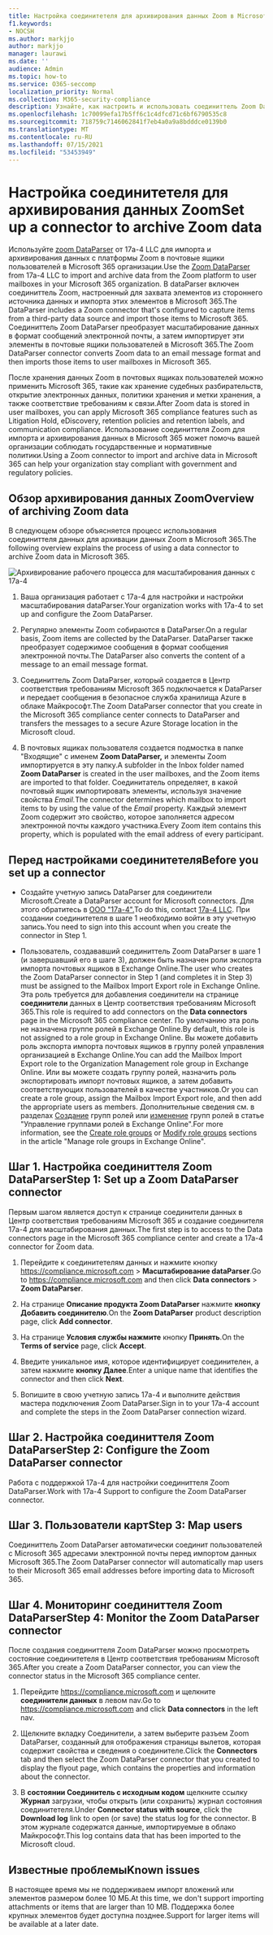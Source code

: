 ```yaml
---
title: Настройка соединитетеля для архивирования данных Zoom в Microsoft 365
f1.keywords:
- NOCSH
ms.author: markjjo
author: markjjo
manager: laurawi
ms.date: ''
audience: Admin
ms.topic: how-to
ms.service: O365-seccomp
localization_priority: Normal
ms.collection: M365-security-compliance
description: Узнайте, как настроить и использовать соединиттель Zoom DataParser 17a-4 для импорта и архивирования данных Zoom в Microsoft 365.
ms.openlocfilehash: 1c70099efa17b5ff6c1c4dfcd71c6bf6790535c8
ms.sourcegitcommit: 718759c7146062841f7eb4a0a9a8bdddce0139b0
ms.translationtype: MT
ms.contentlocale: ru-RU
ms.lasthandoff: 07/15/2021
ms.locfileid: "53453949"
---
```

# <a name="set-up-a-connector-to-archive-zoom-data"></a><span data-ttu-id="4a44d-103">Настройка соединитетеля для архивирования данных Zoom</span><span class="sxs-lookup"><span data-stu-id="4a44d-103">Set up a connector to archive Zoom data</span></span>

<span data-ttu-id="4a44d-104">Используйте [zoom DataParser](https://www.17a-4.com/dataparser/) от 17a-4 LLC для импорта и архивирования данных с платформы Zoom в почтовые ящики пользователей в Microsoft 365 организации.</span><span class="sxs-lookup"><span data-stu-id="4a44d-104">Use the [Zoom DataParser](https://www.17a-4.com/dataparser/) from 17a-4 LLC to import and archive data from the Zoom platform to user mailboxes in your Microsoft 365 organization.</span></span> <span data-ttu-id="4a44d-105">В dataParser включен соединиттель Zoom, настроенный для захвата элементов из стороннего источника данных и импорта этих элементов в Microsoft 365.</span><span class="sxs-lookup"><span data-stu-id="4a44d-105">The DataParser includes a Zoom connector that's configured to capture items from a third-party data source and import those items to Microsoft 365.</span></span> <span data-ttu-id="4a44d-106">Соединиттель Zoom DataParser преобразует масштабирование данных в формат сообщений электронной почты, а затем импортирует эти элементы в почтовые ящики пользователей в Microsoft 365.</span><span class="sxs-lookup"><span data-stu-id="4a44d-106">The Zoom DataParser connector converts Zoom data to an email message format and then imports those items to user mailboxes in Microsoft 365.</span></span>

<span data-ttu-id="4a44d-107">После хранения данных Zoom в почтовых ящиках пользователей можно применить Microsoft 365, такие как хранение судебных разбирательств, открытие электронных данных, политики хранения и метки хранения, а также соответствие требованиям к связи.</span><span class="sxs-lookup"><span data-stu-id="4a44d-107">After Zoom data is stored in user mailboxes, you can apply Microsoft 365 compliance features such as Litigation Hold, eDiscovery, retention policies and retention labels, and communication compliance.</span></span> <span data-ttu-id="4a44d-108">Использование соединиттеля Zoom для импорта и архивирования данных в Microsoft 365 может помочь вашей организации соблюдать государственные и нормативные политики.</span><span class="sxs-lookup"><span data-stu-id="4a44d-108">Using a Zoom connector to import and archive data in Microsoft 365 can help your organization stay compliant with government and regulatory policies.</span></span>

## <a name="overview-of-archiving-zoom-data"></a><span data-ttu-id="4a44d-109">Обзор архивирования данных Zoom</span><span class="sxs-lookup"><span data-stu-id="4a44d-109">Overview of archiving Zoom data</span></span>

<span data-ttu-id="4a44d-110">В следующем обзоре объясняется процесс использования соединиттеля данных для архивации данных Zoom в Microsoft 365.</span><span class="sxs-lookup"><span data-stu-id="4a44d-110">The following overview explains the process of using a data connector to archive Zoom data in Microsoft 365.</span></span>

![Архивирование рабочего процесса для масштабирования данных с 17a-4](../media/ZoomDataParserConnectorWorkflow.png)

1. <span data-ttu-id="4a44d-112">Ваша организация работает с 17a-4 для настройки и настройки масштабирования dataParser.</span><span class="sxs-lookup"><span data-stu-id="4a44d-112">Your organization works with 17a-4 to set up and configure the Zoom DataParser.</span></span>

2. <span data-ttu-id="4a44d-113">Регулярно элементы Zoom собираются в DataParser.</span><span class="sxs-lookup"><span data-stu-id="4a44d-113">On a regular basis, Zoom items are collected by the DataParser.</span></span> <span data-ttu-id="4a44d-114">DataParser также преобразует содержимое сообщения в формат сообщения электронной почты.</span><span class="sxs-lookup"><span data-stu-id="4a44d-114">The DataParser also converts the content of a message to an email message format.</span></span>

3. <span data-ttu-id="4a44d-115">Соединиттель Zoom DataParser, который создается в Центр соответствия требованиям Microsoft 365 подключается к DataParser и передает сообщения в безопасное служба хранилища Azure в облаке Майкрософт.</span><span class="sxs-lookup"><span data-stu-id="4a44d-115">The Zoom DataParser connector that you create in the Microsoft 365 compliance center connects to DataParser and transfers the messages to a secure Azure Storage location in the Microsoft cloud.</span></span>

4. <span data-ttu-id="4a44d-116">В почтовых ящиках пользователя создается подмостка в папке "Входящие" с именем **Zoom DataParser,** и элементы Zoom импортируется в эту папку.</span><span class="sxs-lookup"><span data-stu-id="4a44d-116">A subfolder in the Inbox folder named **Zoom DataParser** is created in the user mailboxes, and the Zoom items are imported to that folder.</span></span> <span data-ttu-id="4a44d-117">Соединитатель определяет, в какой почтовый ящик импортировать элементы, используя значение свойства *Email.*</span><span class="sxs-lookup"><span data-stu-id="4a44d-117">The connector determines which mailbox to import items to by using the value of the *Email* property.</span></span> <span data-ttu-id="4a44d-118">Каждый элемент Zoom содержит это свойство, которое заполняется адресом электронной почты каждого участника.</span><span class="sxs-lookup"><span data-stu-id="4a44d-118">Every Zoom item contains this property, which is populated with the email address of every participant.</span></span>

## <a name="before-you-set-up-a-connector"></a><span data-ttu-id="4a44d-119">Перед настройками соединитетеля</span><span class="sxs-lookup"><span data-stu-id="4a44d-119">Before you set up a connector</span></span>

- <span data-ttu-id="4a44d-120">Создайте учетную запись DataParser для соединители Microsoft.</span><span class="sxs-lookup"><span data-stu-id="4a44d-120">Create a DataParser account for Microsoft connectors.</span></span> <span data-ttu-id="4a44d-121">Для этого обратитесь в [ООО "17a-4".](https://www.17a-4.com/contact/)</span><span class="sxs-lookup"><span data-stu-id="4a44d-121">To do this, contact [17a-4 LLC](https://www.17a-4.com/contact/).</span></span> <span data-ttu-id="4a44d-122">При создании соединитетеля в шаге 1 необходимо войти в эту учетную запись.</span><span class="sxs-lookup"><span data-stu-id="4a44d-122">You need to sign into this account when you create the connector in Step 1.</span></span>

- <span data-ttu-id="4a44d-123">Пользователь, создававший соединиттель Zoom DataParser в шаге 1 (и завершавший его в шаге 3), должен быть назначен роли экспорта импорта почтовых ящиков в Exchange Online.</span><span class="sxs-lookup"><span data-stu-id="4a44d-123">The user who creates the Zoom DataParser connector in Step 1 (and completes it in Step 3) must be assigned to the Mailbox Import Export role in Exchange Online.</span></span> <span data-ttu-id="4a44d-124">Эта роль требуется для добавления соединители на странице **соединители** данных в Центр соответствия требованиям Microsoft 365.</span><span class="sxs-lookup"><span data-stu-id="4a44d-124">This role is required to add connectors on the **Data connectors** page in the Microsoft 365 compliance center.</span></span> <span data-ttu-id="4a44d-125">По умолчанию эта роль не назначена группе ролей в Exchange Online.</span><span class="sxs-lookup"><span data-stu-id="4a44d-125">By default, this role is not assigned to a role group in Exchange Online.</span></span> <span data-ttu-id="4a44d-126">Вы можете добавить роль экспорта импорта почтовых ящиков в группу ролей управления организацией в Exchange Online.</span><span class="sxs-lookup"><span data-stu-id="4a44d-126">You can add the Mailbox Import Export role to the Organization Management role group in Exchange Online.</span></span> <span data-ttu-id="4a44d-127">Или вы можете создать группу ролей, назначить роль экспортировать импорт почтовых ящиков, а затем добавить соответствующих пользователей в качестве участников.</span><span class="sxs-lookup"><span data-stu-id="4a44d-127">Or you can create a role group, assign the Mailbox Import Export role, and then add the appropriate users as members.</span></span> <span data-ttu-id="4a44d-128">Дополнительные сведения см. в разделах [Создание](/Exchange/permissions-exo/role-groups#create-role-groups) групп ролей или [изменение](/Exchange/permissions-exo/role-groups#modify-role-groups) групп ролей в статье "Управление группами ролей в Exchange Online".</span><span class="sxs-lookup"><span data-stu-id="4a44d-128">For more information, see the [Create role groups](/Exchange/permissions-exo/role-groups#create-role-groups) or [Modify role groups](/Exchange/permissions-exo/role-groups#modify-role-groups) sections in the article "Manage role groups in Exchange Online".</span></span>

## <a name="step-1-set-up-a-zoom-dataparser-connector"></a><span data-ttu-id="4a44d-129">Шаг 1. Настройка соединиттеля Zoom DataParser</span><span class="sxs-lookup"><span data-stu-id="4a44d-129">Step 1: Set up a Zoom DataParser connector</span></span>

<span data-ttu-id="4a44d-130">Первым шагом является доступ к странице соединители данных в Центр соответствия требованиям Microsoft 365 и создание соединителя 17a-4 для масштабирования данных.</span><span class="sxs-lookup"><span data-stu-id="4a44d-130">The first step is to access to the Data connectors page in the Microsoft 365 compliance center and create a 17a-4 connector for Zoom data.</span></span>

1. <span data-ttu-id="4a44d-131">Перейдите к соединитетелям данных и нажмите кнопку <https://compliance.microsoft.com>   >  **Масштабирование dataParser**.</span><span class="sxs-lookup"><span data-stu-id="4a44d-131">Go to <https://compliance.microsoft.com> and then click **Data connectors** > **Zoom DataParser**.</span></span>

2. <span data-ttu-id="4a44d-132">На странице **Описание продукта Zoom DataParser** нажмите **кнопку Добавить соединителю**.</span><span class="sxs-lookup"><span data-stu-id="4a44d-132">On the **Zoom DataParser** product description page, click **Add connector**.</span></span>

3. <span data-ttu-id="4a44d-133">На странице **Условия службы нажмите** кнопку **Принять**.</span><span class="sxs-lookup"><span data-stu-id="4a44d-133">On the **Terms of service** page, click **Accept**.</span></span>

4. <span data-ttu-id="4a44d-134">Введите уникальное имя, которое идентифицирует соединителен, а затем нажмите **кнопку Далее**.</span><span class="sxs-lookup"><span data-stu-id="4a44d-134">Enter a unique name that identifies the connector and then click **Next**.</span></span>

5. <span data-ttu-id="4a44d-135">Вопишите в свою учетную запись 17a-4 и выполните действия мастера подключения Zoom DataParser.</span><span class="sxs-lookup"><span data-stu-id="4a44d-135">Sign in to your 17a-4 account and complete the steps in the Zoom DataParser connection wizard.</span></span>

## <a name="step-2-configure-the-zoom-dataparser-connector"></a><span data-ttu-id="4a44d-136">Шаг 2. Настройка соединиттеля Zoom DataParser</span><span class="sxs-lookup"><span data-stu-id="4a44d-136">Step 2: Configure the Zoom DataParser connector</span></span>

<span data-ttu-id="4a44d-137">Работа с поддержкой 17a-4 для настройки соединиттеля Zoom DataParser.</span><span class="sxs-lookup"><span data-stu-id="4a44d-137">Work with 17a-4 Support to configure the Zoom DataParser connector.</span></span>

## <a name="step-3-map-users"></a><span data-ttu-id="4a44d-138">Шаг 3. Пользователи карт</span><span class="sxs-lookup"><span data-stu-id="4a44d-138">Step 3: Map users</span></span>

<span data-ttu-id="4a44d-139">Соединиттель Zoom DataParser автоматически соединит пользователей с Microsoft 365 адресами электронной почты перед импортом данных Microsoft 365.</span><span class="sxs-lookup"><span data-stu-id="4a44d-139">The Zoom DataParser connector will automatically map users to their Microsoft 365 email addresses before importing data to Microsoft 365.</span></span>

## <a name="step-4-monitor-the-zoom-dataparser-connector"></a><span data-ttu-id="4a44d-140">Шаг 4. Мониторинг соединиттеля Zoom DataParser</span><span class="sxs-lookup"><span data-stu-id="4a44d-140">Step 4: Monitor the Zoom DataParser connector</span></span>

<span data-ttu-id="4a44d-141">После создания соединиттеля Zoom DataParser можно просмотреть состояние соединитетеля в Центр соответствия требованиям Microsoft 365.</span><span class="sxs-lookup"><span data-stu-id="4a44d-141">After you create a Zoom DataParser connector, you can view the connector status in the Microsoft 365 compliance center.</span></span>

1. <span data-ttu-id="4a44d-142">Перейдите <https://compliance.microsoft.com> и щелкните **соединители данных** в левом nav.</span><span class="sxs-lookup"><span data-stu-id="4a44d-142">Go to <https://compliance.microsoft.com> and click **Data connectors** in the left nav.</span></span>

2. <span data-ttu-id="4a44d-143">Щелкните  вкладку Соединители, а затем выберите разъем Zoom DataParser, созданный для отображения страницы вылетов, которая содержит свойства и сведения о соединителе.</span><span class="sxs-lookup"><span data-stu-id="4a44d-143">Click the **Connectors** tab and then select the Zoom DataParser connector that you created to display the flyout page, which contains the properties and information about the connector.</span></span>

3. <span data-ttu-id="4a44d-144">В **состоянии Соединитель с исходным кодом** щелкните ссылку **Журнал** загрузки, чтобы открыть (или сохранить) журнал состояния соединитетеля.</span><span class="sxs-lookup"><span data-stu-id="4a44d-144">Under **Connector status with source**, click the **Download log** link to open (or save) the status log for the connector.</span></span> <span data-ttu-id="4a44d-145">В этом журнале содержатся данные, импортируемые в облако Майкрософт.</span><span class="sxs-lookup"><span data-stu-id="4a44d-145">This log contains data that has been imported to the Microsoft cloud.</span></span>

## <a name="known-issues"></a><span data-ttu-id="4a44d-146">Известные проблемы</span><span class="sxs-lookup"><span data-stu-id="4a44d-146">Known issues</span></span>

<span data-ttu-id="4a44d-147">В настоящее время мы не поддерживаем импорт вложений или элементов размером более 10 МБ.</span><span class="sxs-lookup"><span data-stu-id="4a44d-147">At this time, we don't support importing attachments or items that are larger than 10 MB.</span></span> <span data-ttu-id="4a44d-148">Поддержка более крупных элементов будет доступна позднее.</span><span class="sxs-lookup"><span data-stu-id="4a44d-148">Support for larger items will be available at a later date.</span></span>
